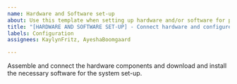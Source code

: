```yaml
---
name: Hardware and Software set-up
about: Use this template when setting up hardware and/or software for projects
title: "[HARDWARE AND SOFTWARE SET-UP] - Connect hardware and configure software "
labels: Configuration
assignees: KaylynFritz, AyeshaBoomgaard

---
```

Assemble and connect the hardware components and download and install the necessary software for the system set-up.
